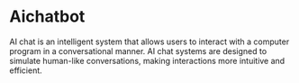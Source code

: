 # Aichatbot
AI chat is an intelligent system that allows users to interact with a computer program in a conversational manner. AI chat systems are designed to simulate human-like conversations, making interactions more intuitive and efficient.

